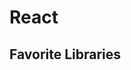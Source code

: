 # React

<!--
https://app.pluralsight.com/guides/generating-dynamic-forms-from-json-in-react

https://www.youtube.com/watch?v=fxY1q4SCB64
https://www.youtube.com/watch?v=ontX4zfVqK8
https://leanpub.com/the-road-to-learn-react/

https://www.youtube.com/watch?v=I6ypD7qv3Z8

https://www.youtube.com/watch?v=gnkrDse9QKc

https://app.pluralsight.com/paths/skill/building-web-applications-with-react

https://github.com/ilkeraltin/react-spa-news

https://www.linkedin.com/learning/react-js-essential-training/welcome
https://www.linkedin.com/learning/learning-react-js-5/getting-started-with-react
https://www.linkedin.com/learning/react-testing-and-debugging/testing-and-debugging-your-react-apps
https://www.linkedin.com/learning/build-a-react-application-using-aws-amplify/react-and-aws-a-perfect-serverless-match
https://www.linkedin.com/learning/react-cloud-powered-apps-with-firebase/structuring-your-apps-for-the-cloud
https://www.linkedin.com/learning/building-modern-projects-with-react/react-going-from-good-to-great
-->

## Favorite Libraries

<!--
https://www.npmjs.com/package/mini-create-react-context
https://www.npmjs.com/package/ramda
https://www.npmjs.com/package/tiny-invariant
https://www.npmjs.com/package/react-is
https://www.npmjs.com/package/classnames
https://www.npmjs.com/package/resolve-pathname
https://www.npmjs.com/package/value-equal
https://www.npmjs.com/package/history
https://www.npmjs.com/package/decimal.js-light
https://www.npmjs.com/package/lodash
https://www.npmjs.com/package/react-lifecycles-compat
https://www.npmjs.com/package/hoist-non-react-statics
https://www.npmjs.com/package/rc-util
https://www.npmjs.com/package/react-ga
https://www.npmjs.com/package/gud
https://www.npmjs.com/package/symbol-observable
https://www.npmjs.com/package/reselect
https://www.npmjs.com/package/object-assign
https://www.npmjs.com/package/rc-calendar
https://www.npmjs.com/package/scheduler
https://www.npmjs.com/package/regenerator-runtime
https://www.npmjs.com/package/tinycolor2
https://www.npmjs.com/package/rc-drawer
https://www.npmjs.com/package/omit
-->
